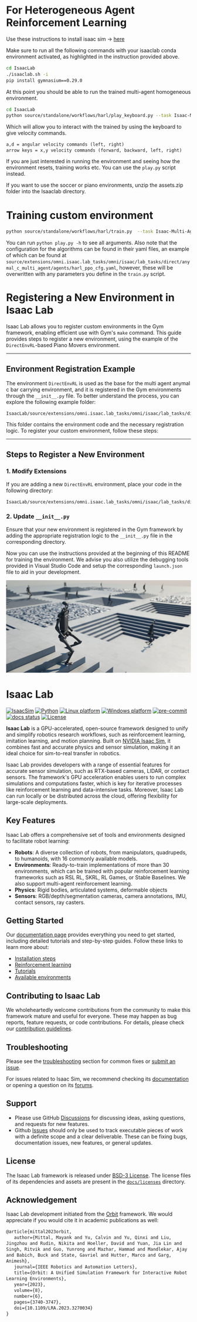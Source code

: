 # For Heterogeneous Agent Reinforcement Learning

Use these instructions to install isaac sim -> [here](https://docs.omniverse.nvidia.com/isaacsim/latest/installation/install_python.html#install-isaac-sim-using-pip)

Make sure to run all the following commands with your isaaclab conda environment activated, as highlighted in the instruction provided above.

```bash
cd IsaacLab
./isaaclab.sh -i
pip install gymnasium==0.29.0
```

At this point you should be able to run the trained multi-agent homogeneous environment.

```bash
cd IsaacLab
python source/standalone/workflows/harl/play_keyboard.py --task Isaac-Multi-Agent-Flat-Anymal-C-Direct-v0 --num_envs 1 --algorithm happo --dir source/extensions/omni.isaac.lab_tasks/omni/isaac/lab_tasks/direct/anymal_c_multi_agent/best_model
```

Which will allow you to interact with the trained by using the keyboard to give velocity commands.

```
a,d = angular velocity commands (left, right)
arrow keys = x,y velocity commands (forward, backward, left, right)
```

If you are just interested in running the environment and seeing how the environment resets, training works etc. You can use the `play.py` script instead.

If you want to use the soccer or piano environments, unzip the assets.zip folder into the Isaaclab directory.


# Training custom environment


```bash
python source/standalone/workflows/harl/train.py  --task Isaac-Multi-Agent-Flat-Anymal-C-Direct-v0 --video_interval 10_000 --num_envs 2048 --save_interval 10 --log_interval 10 --algorithm happo --headless --num_env_steps 2_000_000_000
```

You can run `python play.py -h` to see all arguments. Also note that the configuration for the algorithms can be found in their yaml files, an
example of which can be found at `source/extensions/omni.isaac.lab_tasks/omni/isaac/lab_tasks/direct/anymal_c_multi_agent/agents/harl_ppo_cfg.yaml`, however, these will be overwritten with any parameters you define in the `train.py` script.


# Registering a New Environment in Isaac Lab

Isaac Lab allows you to register custom environments in the Gym framework, enabling efficient use with Gym's `make` command. This guide provides steps to register a new environment, using the example of the `DirectEnvRL`-based Piano Movers environment.

---

## Environment Registration Example

The environment `DirectEnvRL` is used as the base for the multi agent anymal c bar carrying environment, and it is registered in the Gym environments through the `__init__.py` file. To better understand the process, you can explore the following example folder:

```
IsaacLab/source/extensions/omni.isaac.lab_tasks/omni/isaac/lab_tasks/direct/anymal_c_multi_agent
```

This folder contains the environment code and the necessary registration logic. To register your custom environment, follow these steps:

---

## Steps to Register a New Environment

### 1. **Modify Extensions**

If you are adding a new `DirectEnvRL` environment, place your code in the following directory:

```
IsaacLab/source/extensions/omni.isaac.lab_tasks/omni/isaac/lab_tasks/direct/
```

### 2. **Update `__init__.py`**

Ensure that your new environment is registered in the Gym framework by adding the appropriate registration logic to the `__init__.py` file in the corresponding directory.

Now you can use the instructions provided at the beginning of this README for training the environment. We advise you also utilize the debugging tools provided in Visual Studio Code and setup the corresponding `launch.json` file to aid in your development.


![Isaac Lab](docs/source/_static/isaaclab.jpg)
# Isaac Lab

[![IsaacSim](https://img.shields.io/badge/IsaacSim-4.2.0-silver.svg)](https://docs.omniverse.nvidia.com/isaacsim/latest/overview.html)
[![Python](https://img.shields.io/badge/python-3.10-blue.svg)](https://docs.python.org/3/whatsnew/3.10.html)
[![Linux platform](https://img.shields.io/badge/platform-linux--64-orange.svg)](https://releases.ubuntu.com/20.04/)
[![Windows platform](https://img.shields.io/badge/platform-windows--64-orange.svg)](https://www.microsoft.com/en-us/)
[![pre-commit](https://img.shields.io/github/actions/workflow/status/isaac-sim/IsaacLab/pre-commit.yaml?logo=pre-commit&logoColor=white&label=pre-commit&color=brightgreen)](https://github.com/isaac-sim/IsaacLab/actions/workflows/pre-commit.yaml)
[![docs status](https://img.shields.io/github/actions/workflow/status/isaac-sim/IsaacLab/docs.yaml?label=docs&color=brightgreen)](https://github.com/isaac-sim/IsaacLab/actions/workflows/docs.yaml)
[![License](https://img.shields.io/badge/license-BSD--3-yellow.svg)](https://opensource.org/licenses/BSD-3-Clause)


**Isaac Lab** is a GPU-accelerated, open-source framework designed to unify and simplify robotics research workflows, such as reinforcement learning, imitation learning, and motion planning. Built on [NVIDIA Isaac Sim](https://docs.omniverse.nvidia.com/isaacsim/latest/overview.html), it combines fast and accurate physics and sensor simulation, making it an ideal choice for sim-to-real transfer in robotics.

Isaac Lab provides developers with a range of essential features for accurate sensor simulation, such as RTX-based cameras, LIDAR, or contact sensors. The framework's GPU acceleration enables users to run complex simulations and computations faster, which is key for iterative processes like reinforcement learning and data-intensive tasks. Moreover, Isaac Lab can run locally or be distributed across the cloud, offering flexibility for large-scale deployments.

## Key Features

Isaac Lab offers a comprehensive set of tools and environments designed to facilitate robot learning:
- **Robots**: A diverse collection of robots, from manipulators, quadrupeds, to humanoids, with 16 commonly available models.
- **Environments**: Ready-to-train implementations of more than 30 environments, which can be trained with popular reinforcement learning frameworks such as RSL RL, SKRL, RL Games, or Stable Baselines. We also support multi-agent reinforcement learning.
- **Physics**: Rigid bodies, articulated systems, deformable objects
- **Sensors**: RGB/depth/segmentation cameras, camera annotations, IMU, contact sensors, ray casters.


## Getting Started

Our [documentation page](https://isaac-sim.github.io/IsaacLab) provides everything you need to get started, including detailed tutorials and step-by-step guides. Follow these links to learn more about:

- [Installation steps](https://isaac-sim.github.io/IsaacLab/main/source/setup/installation/index.html#local-installation)
- [Reinforcement learning](https://isaac-sim.github.io/IsaacLab/main/source/overview/reinforcement-learning/rl_existing_scripts.html)
- [Tutorials](https://isaac-sim.github.io/IsaacLab/main/source/tutorials/index.html)
- [Available environments](https://isaac-sim.github.io/IsaacLab/main/source/overview/environments.html)


## Contributing to Isaac Lab

We wholeheartedly welcome contributions from the community to make this framework mature and useful for everyone.
These may happen as bug reports, feature requests, or code contributions. For details, please check our
[contribution guidelines](https://isaac-sim.github.io/IsaacLab/main/source/refs/contributing.html).

## Troubleshooting

Please see the [troubleshooting](https://isaac-sim.github.io/IsaacLab/main/source/refs/troubleshooting.html) section for
common fixes or [submit an issue](https://github.com/isaac-sim/IsaacLab/issues).

For issues related to Isaac Sim, we recommend checking its [documentation](https://docs.omniverse.nvidia.com/app_isaacsim/app_isaacsim/overview.html)
or opening a question on its [forums](https://forums.developer.nvidia.com/c/agx-autonomous-machines/isaac/67).

## Support

* Please use GitHub [Discussions](https://github.com/isaac-sim/IsaacLab/discussions) for discussing ideas, asking questions, and requests for new features.
* Github [Issues](https://github.com/isaac-sim/IsaacLab/issues) should only be used to track executable pieces of work with a definite scope and a clear deliverable. These can be fixing bugs, documentation issues, new features, or general updates.

## License

The Isaac Lab framework is released under [BSD-3 License](LICENSE). The license files of its dependencies and assets are present in the [`docs/licenses`](docs/licenses) directory.

## Acknowledgement

Isaac Lab development initiated from the [Orbit](https://isaac-orbit.github.io/) framework. We would appreciate if you would cite it in academic publications as well:

```
@article{mittal2023orbit,
   author={Mittal, Mayank and Yu, Calvin and Yu, Qinxi and Liu, Jingzhou and Rudin, Nikita and Hoeller, David and Yuan, Jia Lin and Singh, Ritvik and Guo, Yunrong and Mazhar, Hammad and Mandlekar, Ajay and Babich, Buck and State, Gavriel and Hutter, Marco and Garg, Animesh},
   journal={IEEE Robotics and Automation Letters},
   title={Orbit: A Unified Simulation Framework for Interactive Robot Learning Environments},
   year={2023},
   volume={8},
   number={6},
   pages={3740-3747},
   doi={10.1109/LRA.2023.3270034}
}
```
